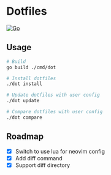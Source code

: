 # Dotfiles

[![Go](https://github.com/haunt98/dotfiles/workflows/Go/badge.svg?branch=main)](https://github.com/haunt98/dotfiles/actions)

## Usage

```sh
# Build
go build ./cmd/dot

# Install dotfiles
./dot install

# Update dotfiles with user config
./dot update

# Compare dotfiles with user config
./dot compare
```

## Roadmap

- [x] Switch to use lua for neovim config
- [x] Add diff command
- [x] Support diff directory
